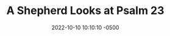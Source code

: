 ---
layout: book_review
date: 2022-10-10 10:10:10 -0500
title: "A Shepherd Looks at Psalm 23"
book: {
  title: "A Shepherd Looks at Psalm 23",
  isbn: "978-0-310-27441-4",
  pages: "176",
  publisher: "Zondervan",
  author: "W. Phillip Keller"
}
description: ""
featured_image: {
  src: "a-shepherd-looks-at-psalm-23.webp",
  fallback: "a-shepherd-looks-at-psalm-23.jpeg",
  title: "A Shepherd Looks at Psalm 23",
  alt: "A Shepherd Looks at Psalm 23, by W. Phillip Keller"
}
tags: ["Christian", "Psalms"]
published: false
---